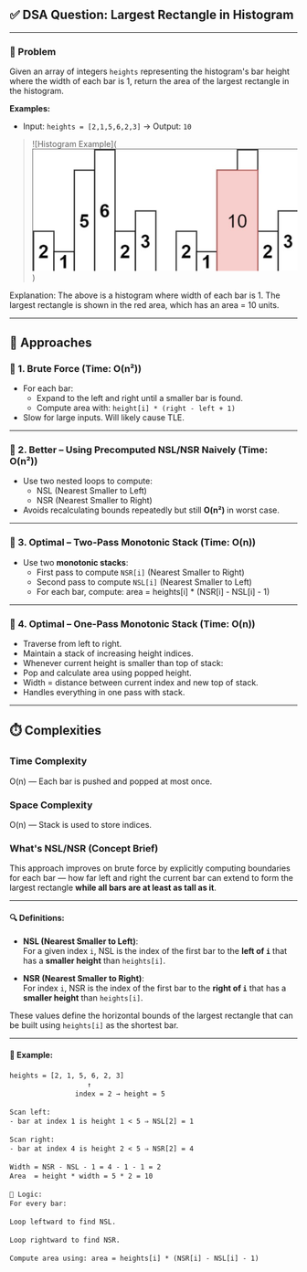 ## ✅ DSA Question: Largest Rectangle in Histogram

---

### 🧠 Problem  
Given an array of integers `heights` representing the histogram's bar height where the width of each bar is 1, return the area of the largest rectangle in the histogram.

**Examples:**  
- Input: `heights = [2,1,5,6,2,3]` → Output: `10`  
  
> ![Histogram Example](![alt text](image.png))

   Explanation: The above is a histogram where width of each bar is 1.
   The largest rectangle is shown in the red area, which has an area = 10 units.
  

---

## 🧭 Approaches

### 🔹 1. Brute Force (Time: O(n²))
- For each bar:
  - Expand to the left and right until a smaller bar is found.
  - Compute area with: `height[i] * (right - left + 1)`
- Slow for large inputs. Will likely cause TLE.

---

### 🔹 2. Better – Using Precomputed NSL/NSR Naively (Time: O(n²))
- Use two nested loops to compute:
  - NSL (Nearest Smaller to Left)
  - NSR (Nearest Smaller to Right)
- Avoids recalculating bounds repeatedly but still **O(n²)** in worst case.

---

### 🔹 3. Optimal – Two-Pass Monotonic Stack (Time: O(n))
- Use two **monotonic stacks**:
  - First pass to compute `NSR[i]` (Nearest Smaller to Right)
  - Second pass to compute `NSL[i]` (Nearest Smaller to Left)
  - For each bar, compute: area = heights[i] * (NSR[i] - NSL[i] - 1)



---

### 🔹 4. Optimal – One-Pass Monotonic Stack (Time: O(n))
- Traverse from left to right.
- Maintain a stack of increasing height indices.
- Whenever current height is smaller than top of stack:
- Pop and calculate area using popped height.
- Width = distance between current index and new top of stack.
- Handles everything in one pass with stack.

---

## ⏱️ Complexities

### Time Complexity
O(n) — Each bar is pushed and popped at most once.

### Space Complexity
O(n) — Stack is used to store indices.


### What's NSL/NSR (Concept Brief)

This approach improves on brute force by explicitly computing boundaries for each bar — how far left and right the current bar can extend to form the largest rectangle **while all bars are at least as tall as it**.

---

#### 🔍 Definitions:

- **NSL (Nearest Smaller to Left)**:  
  For a given index `i`, NSL is the index of the first bar to the **left of `i`** that has a **smaller height** than `heights[i]`.

- **NSR (Nearest Smaller to Right)**:  
  For index `i`, NSR is the index of the first bar to the **right of `i`** that has a **smaller height** than `heights[i]`.

These values define the horizontal bounds of the largest rectangle that can be built using `heights[i]` as the shortest bar.

---

#### 📘 Example:

```plaintext
heights = [2, 1, 5, 6, 2, 3]
                   ↑
                index = 2 → height = 5

Scan left:
- bar at index 1 is height 1 < 5 ⇒ NSL[2] = 1

Scan right:
- bar at index 4 is height 2 < 5 ⇒ NSR[2] = 4

Width = NSR - NSL - 1 = 4 - 1 - 1 = 2  
Area  = height * width = 5 * 2 = 10

🧾 Logic:
For every bar:

Loop leftward to find NSL.

Loop rightward to find NSR.

Compute area using: area = heights[i] * (NSR[i] - NSL[i] - 1)

